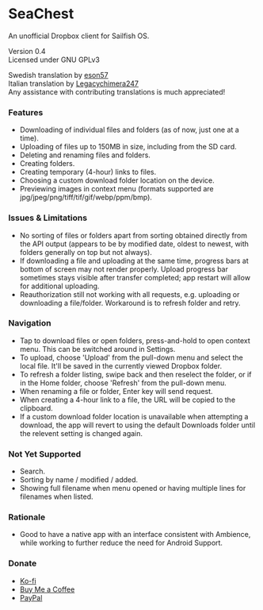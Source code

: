 # SeaChest
An unofficial Dropbox client for Sailfish OS.

Version 0.4
<br>Licensed under GNU GPLv3

Swedish translation by [eson57](https://github.com/eson57)
<br>Italian translation by [Legacychimera247](https://github.com/Legacychimera247)
<br>Any assistance with contributing translations is much appreciated!

<h3>Features</h3>

- Downloading of individual files and folders (as of now, just one at a time).
- Uploading of files up to 150MB in size, including from the SD card.
- Deleting and renaming files and folders.
- Creating folders.
- Creating temporary (4-hour) links to files.
- Choosing a custom download folder location on the device.
- Previewing images in context menu (formats supported are jpg/jpeg/png/tiff/tif/gif/webp/ppm/bmp).

<h3>Issues & Limitations</h3>

- No sorting of files or folders apart from sorting obtained directly from the API output (appears to be by modified date, oldest to newest, with folders generally on top but not always).
- If downloading a file and uploading at the same time, progress bars at bottom of screen may not render properly. Upload progress bar sometimes stays visible after transfer completed; app restart will allow for additional uploading.
- Reauthorization still not working with all requests, e.g. uploading or downloading a file/folder. Workaround is to refresh folder and retry.

<h3>Navigation</h3>

- Tap to download files or open folders, press-and-hold to open context menu. This can be switched around in Settings.
- To upload, choose 'Upload' from the pull-down menu and select the local file. It'll be saved in the currently viewed Dropbox folder.
- To refresh a folder listing, swipe back and then reselect the folder, or if in the Home folder, choose 'Refresh' from the pull-down menu.
- When renaming a file or folder, Enter key will send request.
- When creating a 4-hour link to a file, the URL will be copied to the clipboard.
- If a custom download folder location is unavailable when attempting a download, the app will revert to using the default Downloads folder until the relevent setting is changed again.

<h3>Not Yet Supported</h3>

- Search.
- Sorting by name / modified / added.
- Showing full filename when menu opened or having multiple lines for filenames when listed.

<h3>Rationale</h3>

- Good to have a native app with an interface consistent with Ambience, while working to further reduce the need for Android Support.

<h3>Donate</h3>

- <a href="https://ko-fi.com/mjebdev">Ko-fi</a>
- <a href="https://buymeacoffee.com/mjebdev">Buy Me a Coffee</a>
- <a href="https://paypal.me/mjebdev">PayPal</a>
